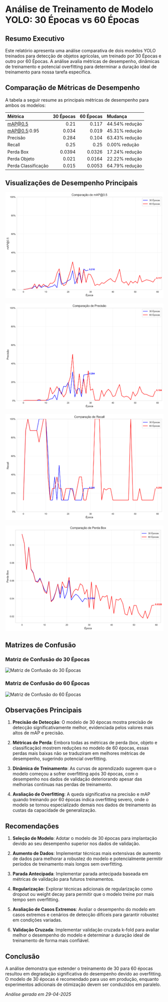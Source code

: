 # Análise de Treinamento de Modelo YOLO: 30 Épocas vs 60 Épocas

## Resumo Executivo

Este relatório apresenta uma análise comparativa de dois modelos YOLO treinados para detecção de objetos agrícolas, um treinado por 30 Épocas e outro por 60 Épocas. A análise avalia métricas de desempenho, dinâmicas de treinamento e potencial overfitting para determinar a duração ideal de treinamento para nossa tarefa específica.

## Comparação de Métricas de Desempenho

A tabela a seguir resume as principais métricas de desempenho para ambos os modelos:

| Métrica             |   30 Épocas |   60 Épocas | Mudança        |
|:--------------------|------------:|------------:|:---------------|
| mAP@0.5             |      0.21   |      0.117  | 44.54% redução |
| mAP@0.5:0.95        |      0.034  |      0.019  | 45.31% redução |
| Precisão            |      0.284  |      0.104  | 63.43% redução |
| Recall              |      0.25   |      0.25   | 0.00% redução  |
| Perda Box           |      0.0394 |      0.0326 | 17.24% redução |
| Perda Objeto        |      0.021  |      0.0164 | 22.22% redução |
| Perda Classificação |      0.015  |      0.0053 | 64.79% redução |

## Visualizações de Desempenho Principais

![metrics mAP 0.5](analysis_output/metrics_mAP_0.5_comparison.png)

![metrics precision](analysis_output/metrics_precision_comparison.png)

![metrics recall](analysis_output/metrics_recall_comparison.png)

![train box loss](analysis_output/train_box_loss_comparison.png)

## Matrizes de Confusão

### Matriz de Confusão do 30 Épocas

![Matriz de Confusão do 30 Épocas](analysis_output/matriz_confusao_30_Épocas.png)

### Matriz de Confusão do 60 Épocas

![Matriz de Confusão do 60 Épocas](analysis_output/matriz_confusao_60_Épocas.png)

## Observações Principais

1. **Precisão de Detecção**: O modelo de 30 épocas mostra precisão de detecção significativamente melhor, evidenciada pelos valores mais altos de mAP e precisão.

2. **Métricas de Perda**: Embora todas as métricas de perda (box, objeto e classificação) mostrem reduções no modelo de 60 épocas, essas perdas mais baixas não se traduziram em melhores métricas de desempenho, sugerindo potencial overfitting.

3. **Dinâmica de Treinamento**: As curvas de aprendizado sugerem que o modelo começou a sofrer overfitting após 30 épocas, com o desempenho nos dados de validação deteriorando apesar das melhorias contínuas nas perdas de treinamento.

4. **Avaliação de Overfitting**: A queda significativa na precisão e mAP quando treinando por 60 épocas indica overfitting severo, onde o modelo se tornou especializado demais nos dados de treinamento às custas da capacidade de generalização.

## Recomendações

1. **Seleção de Modelo**: Adotar o modelo de 30 épocas para implantação devido ao seu desempenho superior nos dados de validação.

2. **Aumento de Dados**: Implementar técnicas mais extensivas de aumento de dados para melhorar a robustez do modelo e potencialmente permitir períodos de treinamento mais longos sem overfitting.

3. **Parada Antecipada**: Implementar parada antecipada baseada em métricas de validação para futuros treinamentos.

4. **Regularização**: Explorar técnicas adicionais de regularização como dropout ou weight decay para permitir que o modelo treine por mais tempo sem overfitting.

5. **Avaliação de Casos Extremos**: Avaliar o desempenho do modelo em casos extremos e cenários de detecção difíceis para garantir robustez em condições variadas.

6. **Validação Cruzada**: Implementar validação cruzada k-fold para avaliar melhor o desempenho do modelo e determinar a duração ideal de treinamento de forma mais confiável.

## Conclusão

A análise demonstra que estender o treinamento de 30 para 60 épocas resultou em degradação significativa do desempenho devido ao overfitting. O modelo de 30 épocas é recomendado para uso em produção, enquanto experimentos adicionais de otimização devem ser conduzidos em paralelo.

*Análise gerada em 29-04-2025*
